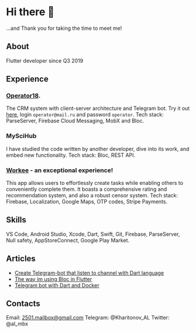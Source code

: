 # Hi there 👋
...and Thank you for taking the time to meet me!

## About
Flutter developer since Q3 2019

## Experience
### [Operator18](https://github.com/kharitonovAL/o18).
The CRM system with client-server architecture and Telegram bot. Try it out [here](https://v2.operator18.ru), login `operator@mail.ru` and password `operator`.
Tech stack: ParseServer, Firebase Cloud Messaging, MobX and Bloc.

### MySciHub
I have studied the code written by another developer, dive into its work, and embed new functionality.
Tech stack: Bloc, REST API.

### [Workee](https://play.google.com/store/apps/details?id=com.narushev.workee) - an exceptional experience!
This app allows users to effortlessly create tasks while enabling others to conveniently complete them. It boasts a comprehensive rating and recommendation system, and also a robust censor system.
Tech stack: Firebase, Localization, Google Maps, OTP codes, Stripe Payments.

## Skills
VS Code, Android Studio, Xcode, Dart, Swift, Git, Firebase, ParseServer, Null safety, AppStoreConnect, Google Play Market.

## Articles
- [Create Telegram-bot that listen to channel with Dart language](https://medium.com/@Kharitonov_al/create-telegram-bot-that-listen-to-channel-with-dart-language-61c10c20f7fb)
- [The way im using Bloc in Flutter](https://medium.com/@Kharitonov_al/the-way-im-using-bloc-in-flutter-app-5c072d854e89)
- [Telegram bot with Dart and Docker](https://medium.com/@Kharitonov_al/telegram-bot-with-dart-and-docker-1652d6017364)

## Contacts
Email: 2501.mailbox@gmail.com
Telegram: @Kharitonov_AL
Twitter: @al_mbx
